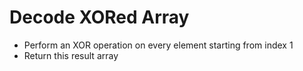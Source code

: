 # Decode XORed Array
* Perform an XOR operation on every element starting from index 1
* Return this result array